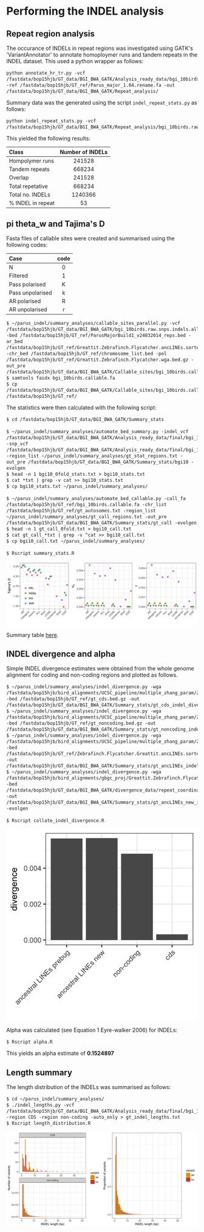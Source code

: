 # Performing the INDEL analysis

## Repeat region analysis

The occurance of INDELs in repeat regions was investigated using GATK's 'VariantAnnotator' to annotate homoploymer runs and tandem repeats in the INDEL dataset. This used a python wrapper as follows:

```
python annotate_hr_tr.py -vcf /fastdata/bop15hjb/GT_data/BGI_BWA_GATK/Analysis_ready_data/bgi_10birds.raw.snps.indels.all_sites.rawindels.recalibrated.filtered_t99.0.pass.maxlength50.biallelic.coveragefiltered.pass.repeatfilter.pass.vcf -ref /fastdata/bop15hjb/GT_ref/Parus_major_1.04.rename.fa -out /fastdata/bop15hjb/GT_data/BGI_BWA_GATK/Repeat_analysis/
```
Summary data was the generated using the script ```indel_repeat_stats.py``` as follows:

```
python indel_repeat_stats.py -vcf /fastdata/bop15hjb/GT_data/BGI_BWA_GATK/Repeat_analysis/bgi_10birds.raw.snps.indels.all_sites.rawindels.recalibrated.filtered_t99.0.pass.maxlength50.biallelic.coveragefiltered.pass.repeatfilter.pass.hr.tr.vcf
```

This yielded the following results:

|Class	          |Number of INDELs|
|:----------------|:--------------:|
|Hompolymer runs	|241528          |
|Tandem repeats	  |668234          |
|Overlap	        |241528          |
|Total repetative	|668234          |
|Total no. INDELs	|1240366         | 
|% INDEL in repeat|53              |


## pi theta_w and Tajima's D

Fasta files of callable sites were created and summarised using the following codes:

| Case            | code  |
|:----------------|:-----:|
| N               | 0     |
| Filtered        | 1     |
| Pass polarised  | K     |
| Pass unpolarised| k     |
| AR polarised    | R     |
| AR unpolarised  | r     |

```
$ ~/parus_indel/summary_analyses/callable_sites_parallel.py -vcf /fastdata/bop15hjb/GT_data/BGI_BWA_GATK/bgi_10birds.raw.snps.indels.all_sites.vcf.bgz -bed /fastdata/bop15hjb/GT_ref/ParusMajorBuild1_v24032014_reps.bed -ar_bed /fastdata/bop15hjb/GT_ref/Greattit.Zebrafinch.Flycatcher.ancLINEs.sorted.bed.gz -chr_bed /fastdata/bop15hjb/GT_ref/chromosome_list.bed -pol /fastdata/bop15hjb/GT_ref/Greattit.Zebrafinch.Flycatcher.wga.bed.gz -out_pre /fastdata/bop15hjb/GT_data/BGI_BWA_GATK/Callable_sites/bgi_10birds.callable
$ samtools faidx bgi_10birds.callable.fa
$ cp /fastdata/bop15hjb/GT_data/BGI_BWA_GATK/Callable_sites/bgi_10birds.callable.fa* /fastdata/bop15hjb/GT_ref/
```

The statistics were then calculated with the following script:

```
$ cd /fastdata/bop15hjb/GT_data/BGI_BWA_GATK/Summary_stats

$ ~/parus_indel/summary_analyses/automate_bed_summary.py -indel_vcf /fastdata/bop15hjb/GT_data/BGI_BWA_GATK/Analysis_ready_data/final/bgi_10birds.filtered_indels.pol.anno.recomb.line.vcf.gz -snp_vcf /fastdata/bop15hjb/GT_data/BGI_BWA_GATK/Analysis_ready_data/final/bgi_10birds.filtered_snps.pol.anno.degen.line.vcf.gz -region_list ~/parus_indel/summary_analyses/gt_stat_regions.txt -out_pre /fastdata/bop15hjb/GT_data/BGI_BWA_GATK/Summary_stats/bgi10 -evolgen
$ head -n 1 bgi10_0fold_stats.txt > bgi10_stats.txt
$ cat *txt | grep -v cat >> bgi10_stats.txt
$ cp bgi10_stats.txt ~/parus_indel/summary_analyses/

$ ~/parus_indel/summary_analyses/automate_bed_callable.py -call_fa /fastdata/bop15hjb/GT_ref/bgi_10birds.callable.fa -chr_list /fastdata/bop15hjb/GT_ref/gt_autosomes.txt -region_list ~/parus_indel/summary_analyses/gt_call_regions.txt -out_pre /fastdata/bop15hjb/GT_data/BGI_BWA_GATK/Summary_stats/gt_call -evolgen
$ head -n 1 gt_call_0fold.txt > bgi10_call.txt
$ cat gt_call_*txt | grep -v ^cat >> bgi10_call.txt 
$ cp bgi10_call.txt ~/parus_indel/summary_analyses/

$ Rscript summary_stats.R 
```

![stats_plot](gt_summary_stats.png)

Summary table [here](bgi10_summary_stats.csv).


## INDEL divergence and alpha

Simple INDEL divergence estimates were obtained from the whole genome alignment for coding and non-coding regions and plotted as follows.

```
$ ~/parus_indel/summary_analyses/indel_divergence.py -wga /fastdata/bop15hjb/bird_alignments/UCSC_pipeline/multiple_zhang_param/Zebrafinch.Flycatcher.Greattit.wga.bed.gz -bed /fastdata/bop15hjb/GT_ref/gt_cds.bed.gz -out /fastdata/bop15hjb/GT_data/BGI_BWA_GATK/Summary_stats/gt_cds_indel_divergence.txt
$ ~/parus_indel/summary_analyses/indel_divergence.py -wga /fastdata/bop15hjb/bird_alignments/UCSC_pipeline/multiple_zhang_param/Zebrafinch.Flycatcher.Greattit.wga.bed.gz -bed /fastdata/bop15hjb/GT_ref/gt_noncoding.bed.gz -out /fastdata/bop15hjb/GT_data/BGI_BWA_GATK/Summary_stats/gt_noncoding_indel_divergence.txt
$ ~/parus_indel/summary_analyses/indel_divergence.py -wga /fastdata/bop15hjb/bird_alignments/UCSC_pipeline/multiple_zhang_param/Zebrafinch.Flycatcher.Greattit.wga.bed.gz -bed /fastdata/bop15hjb/GT_ref/Zebrafinch.Flycatcher.Greattit.ancLINEs.sorted.bed.gz -out /fastdata/bop15hjb/GT_data/BGI_BWA_GATK/Summary_stats/gt_ancLINEs_indel_divergence.txt
$ ~/parus_indel/summary_analyses/indel_divergence.py -wga /fastdata/bop15hjb/bird_alignments/gbgc_proj/Greattit.Zebrafinch.Flycatcher.wga.bed.gz -bed /fastdata/bop15hjb/GT_data/BGI_BWA_GATK/divergence_data/repeat_coordinates/LINE_intersect/Greattit.Zebrafinch.Flycatcher.ancLINEs.sorted.bed.gz -out /fastdata/bop15hjb/GT_data/BGI_BWA_GATK/Summary_stats/gt_ancLINEs_new_indel_divergence.txt -evolgen

$ Rscript collate_indel_divergence.R 
```

![div](indel_divergence.png)

Alpha was calculated (see Equation 1 Eyre-walker 2006) for INDELs:

```
$ Rscript alpha.R 
```

This yields an alpha estimate of **0.1524897**

## Length summary

The length distribution of the INDELs was summarised as follows:

```
$ cd ~/parus_indel/summary_analyses/
$ ./indel_lengths.py -vcf /fastdata/bop15hjb/GT_data/BGI_BWA_GATK/Analysis_ready_data/final/bgi_10birds.filtered_indels.pol.anno.recomb.line.vcf.gz -region CDS -region non-coding -auto_only > gt_indel_lengths.txt
$ Rscript length_distribution.R
```

![length_plots](gt_lengths.png)
